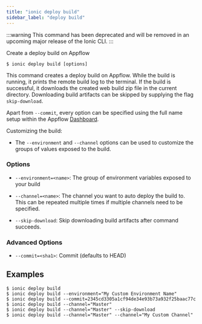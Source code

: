 ```yaml
---
title: "ionic deploy build"
sidebar_label: "deploy build"
---
```



:::warning
This command has been deprecated and will be removed in an upcoming major release of the Ionic CLI.
:::

Create a deploy build on Appflow

```shell
$ ionic deploy build [options]
```

This command creates a deploy build on Appflow. While the build is running, it prints the remote build log to the terminal. If the build is successful, it downloads the created web build zip file in the current directory. Downloading build artifacts can be skipped by supplying the flag `skip-download`.

Apart from `--commit`, every option can be specified using the full name setup within the Appflow [Dashboard](https://dashboard.ionicframework.com).

Customizing the build:
- The `--environment` and `--channel` options can be used to customize the groups of values exposed to the build.

### Options

 - `--environment=<name>`: The group of environment variables exposed to your build 
      
 - `--channel=<name>`: The channel you want to auto deploy the build to. This can be repeated multiple times if multiple channels need to be specified. 
      
 - `--skip-download`: Skip downloading build artifacts after command succeeds. 
      


### Advanced Options

 - `--commit=<sha1>`: Commit (defaults to HEAD) 
      

## Examples

```shell
$ ionic deploy build 
$ ionic deploy build --environment="My Custom Environment Name"
$ ionic deploy build --commit=2345cd3305a1cf94de34e93b73a932f25baac77c
$ ionic deploy build --channel="Master"
$ ionic deploy build --channel="Master" --skip-download
$ ionic deploy build --channel="Master" --channel="My Custom Channel"
```
